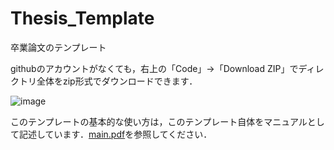 # Thesis_Template

卒業論文のテンプレート

githubのアカウントがなくても，右上の「Code」→「Download ZIP」でディレクトリ全体をzip形式でダウンロードできます．


![image](https://i.imgur.com/b9ePO02.png)


このテンプレートの基本的な使い方は，このテンプレート自体をマニュアルとして記述しています．[main.pdf](https://github.com/takala4/Thesis_Template/tree/main/Thesis/main)を参照してください．

